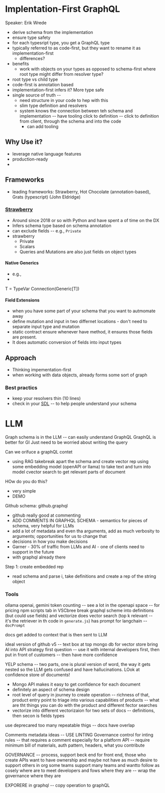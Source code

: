 
# Implentation-First GraphQL
Speaker: Erik Wrede

- derive schema from the implementation
- ensure type safety
- for each typesript type, you get a GraphQL type
- typically referred to as code-first, but they want to rename it as implementation-first
   - differences?
- benefits
   - work with objects on your types as opposed to schema-first where root type might differ from resolver type?
 - root type vs child type
 - code-first is annotation based
 - implementation-first infers it? More type safe
 - single source of truth --
   - need structure in your code to hep with this
   - slim type definition and resolvers
   - system knows the connection between teh schema and implementation -- have tooling click to definition -- click to definition from client, through the schema and into the code
      - can add tooling

## Why Use it?
- leverage native language features
- production-ready
- 

## Frameworks
- leading frameworks: Strawberry, Hot Chocolate (annotation-based), Grats (typescript) (John Eldridge)

### [Strawberry](https://strawberry.rocks/)
- Around since 2018 or so with Python and have spent a of time on the DX
- Infers schema type based on schema annotation
- can exclude fields -- e.g., `Private`
- strawberry
   - Private
   - Scalars
   - Queries and Mutations are also just fields on object types
     
#### Native Generics
- e.g.,
-
T = TypeVar
Connection(Generic[T])

#### Field Extensions
- when you have some part of your schema that you want to autmomate away
- define mutation and input in two differnet locations - don't need to separate input type and mutation
- static contract ensure whenever have method, it ensures those fields are present.
- It does automatic conversion of fields into input types


## Approach
- Thinking impementation-first
- when working with data objects, already forms some sort of graph

### Best practics
- keep your resolvers thin (10 lines)
- check in your [SDL](https://www.apollographql.com/tutorials/lift-off-part1/03-schema-definition-language-sdl) -- to help people understand your schema

# LLM
Graph schema is in the LLM -- can easily understand GraphQL
GraphQL is better for GI
Just need to be worried about writing the query

Can we orifuce a graphQL contet
- using RAG
  takebreak apart the schema and create vector rep using some embedding model (openAPI or llama) to take text and turn into model
  cvector search to get relevant parts of document

HOw do you do this?
- very simple
- DEMO

Github schema: github.graphql
- github really good at commenting
- ADD COMMENTS IN GRAPHQL SCHEMA - semantics for pieces of schema, very helpful for LLMs
- add a lot of metadata and even tha arguments, add as much verbosity to arguments; opportunities for us to change that
- decisions in how you make decisions
- Garner - 30% of traffic from LLMs and AI - one of clients need to support in the future
- with graphql already there

Step 1: create embedded rep
- read schema and parse i, take definitions and create a rep of the string object

### Tools
ollama
openai, gemini
token counting -- see a lot in the openapi space -- for pricing
npm scripts tab in VSCbree
break graphql scheme into definitions (but could use fields) and vectorize
does vector search (top k relevant -- it's the retriever in th code in `generate.js`)
has prompt for langchain -- `docPrompt`

docs get added to context that is then sent to LLM

ideal version of github v5 -- text box at top
 mongo db for vector store
 bring AI into API strategy
 first question -- use it with internal developers first, then put in front of customers -- then have more confidence


 YELP schema -- two parts, one is plural version of word, the way it gets nested so the LLM gets confused and have hallucinations. LOok at confidence store of documents!
 - Mongo API makes it easy to get confidence for each document
 - definitely an aspect of schema design
 - root level of query in journey to create operation -- richness of that, product entry point to triage into various capabilities of products -- what are tht things you can do with the product and different fector searches
 - vectorize into different vectorizaion for two sets of docs -- definitions, then secon is fields types

use deprecared
too many repeatable thigs -- docs have overlap

Comments metadata ideas -- USE LINTING
Governance control for 
inting rules -- that requires a comment especially for a platform API -- require minimum bill of materials, auth pattern, headers, what you contribute

GOVERNANCE -- process, support beck end for front end, those who create APIs want to have ownership and maybe not have as much desire to support others in org
some teams support many teams and wantto 
follow as cosely where are to meet developers and fows where they are -- wrap the governance where they are

EXPORERE in graphql -- copy operation to graphQL
 
